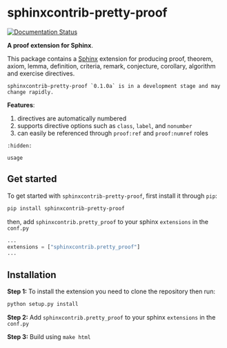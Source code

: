 # sphinxcontrib-pretty-proof

[![Documentation Status](https://readthedocs.org/projects/sphinxcontrib-pretty-proof/badge/?version=latest)](https://sphinxcontrib-pretty-proof.readthedocs.io/en/latest/?badge=latest)


**A proof extension for Sphinx**.

This package contains a [Sphinx](http://www.sphinx-doc.org/en/master/) extension
for producing proof, theorem, axiom, lemma, definition, criteria, remark, conjecture, corollary, algorithm and exercise directives.

```{warning}
sphinxcontrib-pretty-proof `0.1.0a` is in a development stage and may change rapidly.
```

**Features**:

1. directives are automatically numbered
2. supports directive options such as `class`, `label`, and `nonumber`
3. can easily be referenced through `proof:ref` and `proof:numref` roles


```{toctree}
:hidden:

usage
```

## Get started

To get started with `sphinxcontrib-pretty-proof`, first install it through `pip`:

```bash
pip install sphinxcontrib-pretty-proof
```

then, add `sphinxcontrib.pretty_proof` to your sphinx `extensions` in the `conf.py`

```python
...
extensions = ["sphinxcontrib.pretty_proof"]
...
```

## Installation


**Step 1:** To install the extension you need to clone the repository then run:

```bash
python setup.py install
```

**Step 2:** Add `sphinxcontrib.pretty_proof` to your sphinx `extensions` in the `conf.py`

**Step 3:** Build using ``make html``

